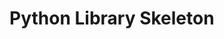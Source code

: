 # Python Library Skeleton

<!--[![Build Status](https://travis-ci.org/nietzscheson/php-library-skeleton.svg?branch=master)](https://travis-ci.org/nietzscheson/php-library-skeleton)
[![Build Status](https://travis-ci.org/nietzscheson/php-library-skeleton.svg?branch=develop)](https://travis-ci.org/nietzscheson/php-library-skeleton)-->
